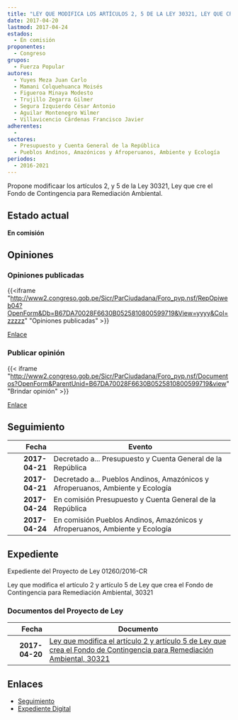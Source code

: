 ```yaml
---
title: "LEY QUE MODIFICA LOS ARTÍCULOS 2, 5 DE LA LEY 30321, LEY QUE CREA EL FONDO DE CONTINGENCIA PARA REMEDIACIÓN AMBIENTAL"
date: 2017-04-20
lastmod: 2017-04-24
estados: 
  - En comisión
proponentes: 
  - Congreso
grupos: 
  - Fuerza Popular
autores: 
  - Yuyes Meza Juan Carlo
  - Mamani Colquehuanca Moisés
  - Figueroa Minaya Modesto
  - Trujillo Zegarra Gilmer
  - Segura Izquierdo César Antonio
  - Aguilar Montenegro Wilmer
  - Villavicencio Cárdenas Francisco Javier
adherentes: 
  - 
sectores: 
  - Presupuesto y Cuenta General de la República
  - Pueblos Andinos, Amazónicos y Afroperuanos, Ambiente y Ecología
periodos: 
  - 2016-2021
---
```


Propone modificaar los artículos 2, y 5 de la Ley 30321, Ley que cre el Fondo de Contingencia para Remediación Ambiental.


## Estado actual

**En comisión**

## Opiniones

### Opiniones publicadas

{{<iframe "http://www2.congreso.gob.pe/Sicr/ParCiudadana/Foro_pvp.nsf/RepOpiweb04?OpenForm&Db=B67DA70028F6630B0525810800599719&View=yyyy&Col=zzzzz" "Opiniones publicadas" >}}

[Enlace](http://www2.congreso.gob.pe/Sicr/ParCiudadana/Foro_pvp.nsf/RepOpiweb04?OpenForm&Db=B67DA70028F6630B0525810800599719&View=yyyy&Col=zzzzz)
### Publicar opinión

{{< iframe "http://www2.congreso.gob.pe/Sicr/ParCiudadana/Foro_pvp.nsf/Documentos?OpenForm&ParentUnid=B67DA70028F6630B0525810800599719&view" "Brindar opinión" >}}

[Enlace](http://www2.congreso.gob.pe/Sicr/ParCiudadana/Foro_pvp.nsf/Documentos?OpenForm&ParentUnid=B67DA70028F6630B0525810800599719&view)

## Seguimiento

| Fecha | Evento |
|------:|--------|
| **2017-04-21** | Decretado a... Presupuesto y Cuenta General de la República|
| **2017-04-21** | Decretado a... Pueblos Andinos, Amazónicos y Afroperuanos, Ambiente y Ecología|
| **2017-04-24** | En comisión Presupuesto y Cuenta General de la República|
| **2017-04-24** | En comisión Pueblos Andinos, Amazónicos y Afroperuanos, Ambiente y Ecología|


## Expediente

Expediente del Proyecto de Ley 01260/2016-CR

Ley que modifica el artículo 2 y artículo 5 de Ley que crea el Fondo de Contingencia para Remediación Ambiental, 30321


### Documentos del Proyecto de Ley

| Fecha | Documento |
|------:|--------|
| **2017-04-20** | [Ley que modifica el artículo 2 y artículo 5 de Ley que crea el Fondo de Contingencia para Remediación Ambiental, 30321](http://www.leyes.congreso.gob.pe/Documentos/2016_2021/Proyectos_de_Ley_y_de_Resoluciones_Legislativas/PL0126020170420..pdf) |

## Enlaces 

- [Seguimiento](http://www2.congreso.gob.pe/Sicr/TraDocEstProc/CLProLey2016.nsf/f7fff46988ca05b1052578e100829cc7/e65281e81826211e0525810800691af8?OpenDocument)
- [Expediente Digital](http://www2.congreso.gob.pehttp://www2.congreso.gob.pe/Sicr/TraDocEstProc/CLProLey2016.nsf/f7fff46988ca05b1052578e100829cc7/e65281e81826211e0525810800691af8?OpenDocument&Click=05257FB7005EB655.eb71d0cf91d8294e05256cdf006b5706/$Body/0.1C6C)
